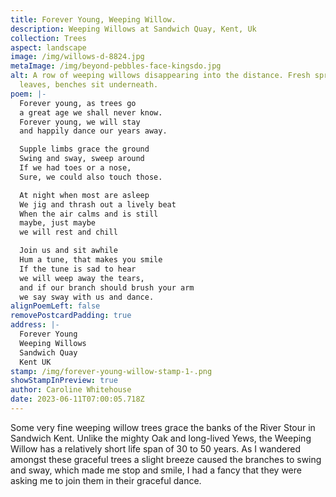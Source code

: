 ```yaml
---
title: Forever Young, Weeping Willow.
description: Weeping Willows at Sandwich Quay, Kent, Uk
collection: Trees
aspect: landscape
image: /img/willows-d-8824.jpg
metaImage: /img/beyond-pebbles-face-kingsdo.jpg
alt: A row of weeping willows disappearing into the distance. Fresh spring green
  leaves, benches sit underneath.
poem: |-
  Forever young, as trees go
  a great age we shall never know.
  Forever young, we will stay
  and happily dance our years away.

  Supple limbs grace the ground
  Swing and sway, sweep around
  If we had toes or a nose,
  Sure, we could also touch those.

  At night when most are asleep
  We jig and thrash out a lively beat
  When the air calms and is still
  maybe, just maybe 
  we will rest and chill

  Join us and sit awhile
  Hum a tune, that makes you smile
  If the tune is sad to hear
  we will weep away the tears,
  and if our branch should brush your arm
  we say sway with us and dance.
alignPoemLeft: false
removePostcardPadding: true
address: |-
  Forever Young 
  Weeping Willows
  Sandwich Quay
  Kent UK
stamp: /img/forever-young-willow-stamp-1-.png
showStampInPreview: true
author: Caroline Whitehouse
date: 2023-06-11T07:00:05.718Z
---
```

Some very fine weeping willow trees grace the banks of the River Stour in Sandwich Kent. Unlike the mighty Oak and long-lived Yews, the Weeping Willow has a relatively short life span of 30 to 50 years. As I wandered amongst these graceful trees a slight breeze caused the branches to swing and sway, which made me stop and smile, I had a fancy that they were asking me to join them in their graceful dance.